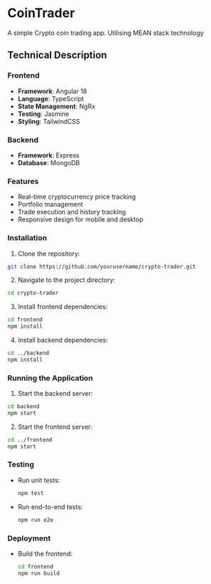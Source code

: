 # CoinTrader

A simple Crypto coin trading app. Utilising MEAN stack technology

## Technical Description

### Frontend
- **Framework**: Angular 18
- **Language**: TypeScript
- **State Management**: NgRx
- **Testing**: Jasmine
- **Styling**: TailwindCSS

### Backend
- **Framework**: Express
- **Database**: MongoDB

### Features
- Real-time cryptocurrency price tracking
- Portfolio management
- Trade execution and history tracking
- Responsive design for mobile and desktop

### Installation
1. Clone the repository:
  ```bash
  git clone https://github.com/yourusername/crypto-trader.git
  ```
2. Navigate to the project directory:
  ```bash
  cd crypto-trader
  ```
3. Install frontend dependencies:
  ```bash
  cd frontend
  npm install
  ```
4. Install backend dependencies:
  ```bash
  cd ../backend
  npm install
  ```

### Running the Application
1. Start the backend server:
  ```bash
  cd backend
  npm start
  ```
2. Start the frontend server:
  ```bash
  cd ../frontend
  npm start
  ```

### Testing
- Run unit tests:
  ```bash
  npm test
  ```
- Run end-to-end tests:
  ```bash
  npm run e2e
  ```

### Deployment
- Build the frontend:
  ```bash
  cd frontend
  npm run build
  ```

